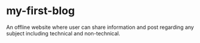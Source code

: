 # my-first-blog
An offline website where user can share information and post regarding any subject including technical and non-technical.
